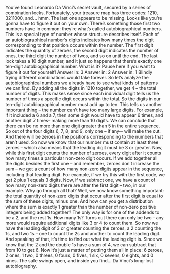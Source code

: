 You’ve found Leonardo Da Vinci’s  secret vault, secured by a series of combination locks. Fortunately, your treasure map  has three codes: 1210, 3211000, and… hmm. The last one appears to be missing. Looks like you’re gonna have  to figure it out on your own. There’s something those  first two numbers have in common: they’re what’s called  autobiographical numbers. This is a special type of number  whose structure describes itself. Each of an autobiographical number’s digits indicates how many times the digit corresponding to that position occurs within the number. The first digit indicates  the quantity of zeroes, the second digit indicates  the number of ones, the third digit the number of twos,  and so on until the end. The last lock takes a 10 digit number, and it just so happens that there’s exactly one ten-digit autobiographical number. What is it? Pause here if you want  to figure it out for yourself! Answer in: 3 Answer in: 2 Answer in: 1 Blindly trying different combinations  would take forever. So let’s analyze the autobiographical  numbers we already have to see what kinds of patterns we can find. By adding all the digits in 1210 together, we get 4 – the total number of digits. This makes sense  since each individual digit tells us the number of times a specific  digit occurs within the total. So the digits in our  ten-digit autobiographical number must add up to ten. This tells us another important thing – the number can’t have  too many large digits. For example, if it included a 6 and a 7, then some digit would  have to appear 6 times, and another digit 7 times– making more than 10 digits. We can conclude  that there can be no more than one digit greater than 5  in the entire sequence. So out of the four digits 6, 7, 8, and 9, only one – if any-- will make the cut. And there will be zeroes in the positions corresponding to the numbers  that aren’t used. So now we know that our number must contain at least three zeroes – which also means that the leading  digit must be 3 or greater. Now, while this first digit counts  the number of zeroes, every digit after it counts how many times a particular non-zero digit occurs. If we add together  all the digits besides the first one – and remember,  zeroes don’t increase the sum – we get a count of how many  non-zero digits appear in the sequence, including that leading digit. For example,  if we try this with the first code, we get 2 plus 1 equals 3 digits. Now, if we subtract one, we have a count of how many non-zero  digits there are after the first digit – two, in our example. Why go through all that? Well, we now know something important: the total quantity of non-zero digits that occur after the first digit is equal to the sum of these digits,  minus one. And how can you get a distribution where the sum is exactly 1 greater than the number of non-zero  positive integers being added together? The only way is for one  of the addends to be a 2, and the rest 1s. How many 1s? Turns out there can only be two – any more would require additional  digits like 3 or 4 to count them. So now we have the leading digit of 3  or greater counting the zeroes, a 2 counting the 1s, and two 1s – one to count the 2s and another to count the leading digit. And speaking of that, it’s time to find out  what the leading digit is. Since we know that the 2  and the double 1s have a sum of 4, we can subtract that from 10 to get 6. Now it’s just a matter  of putting them all in place: 6 zeroes, 2 ones, 1 two, 0 threes, 0 fours, 0 fives, 1 six, 0 sevens, 0 eights, and 0 nines. The safe swings open,  and inside you find... Da Vinci’s long-lost autobiography. 